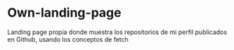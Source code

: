 # Own-landing-page
Landing page propia donde muestra los repositorios de mi perfil publicados en Github, usando los conceptos de fetch
